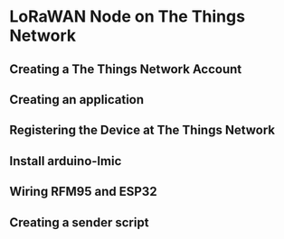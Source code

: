 # LoRaWAN Node on The Things Network

## Creating a The Things Network Account

## Creating an application

## Registering the Device at The Things Network

## Install arduino-lmic

## Wiring RFM95 and ESP32

## Creating a sender script